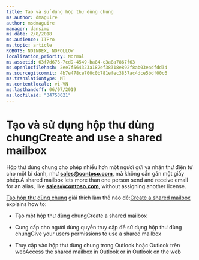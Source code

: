 ```yaml
---
title: Tạo và sử dụng hộp thư dùng chung
ms.author: dmaguire
author: msdmaguire
manager: dansimp
ms.date: 2/8/2018
ms.audience: ITPro
ms.topic: article
ROBOTS: NOINDEX, NOFOLLOW
localization_priority: Normal
ms.assetid: 63f7d676-7cd9-4549-ba84-c3a8a7867f63
ms.openlocfilehash: 2ee7f564323a182ef38318e892f8ab03eadfdd34
ms.sourcegitcommit: 4b7e478ce700c0b781efec3857ac4dce5bdf00c6
ms.translationtype: MT
ms.contentlocale: vi-VN
ms.lasthandoff: 06/07/2019
ms.locfileid: "34753621"
---
```

# <a name="create-and-use-a-shared-mailbox"></a><span data-ttu-id="95f35-102">Tạo và sử dụng hộp thư dùng chung</span><span class="sxs-lookup"><span data-stu-id="95f35-102">Create and use a shared mailbox</span></span>

<span data-ttu-id="95f35-103">Hộp thư dùng chung cho phép nhiều hơn một người gửi và nhận thư điện tử cho một bí danh, như **sales@contoso.com**, mà không cần gán một giấy phép.</span><span class="sxs-lookup"><span data-stu-id="95f35-103">A shared mailbox lets more than one person send and receive email for an alias, like **sales@contoso.com**, without assigning another license.</span></span>
  
<span data-ttu-id="95f35-104">[Tạo hộp thư dùng chung](https://support.office.com/article/Create-a-shared-mailbox-871a246d-3acd-4bba-948e-5de8be0544c9) giải thích làm thế nào để:</span><span class="sxs-lookup"><span data-stu-id="95f35-104">[Create a shared mailbox](https://support.office.com/article/Create-a-shared-mailbox-871a246d-3acd-4bba-948e-5de8be0544c9) explains how to:</span></span> 
  
- <span data-ttu-id="95f35-105">Tạo một hộp thư dùng chung</span><span class="sxs-lookup"><span data-stu-id="95f35-105">Create a shared mailbox</span></span>
    
- <span data-ttu-id="95f35-106">Cung cấp cho người dùng quyền truy cập để sử dụng hộp thư dùng chung</span><span class="sxs-lookup"><span data-stu-id="95f35-106">Give your users permissions to use a shared mailbox</span></span>
    
- <span data-ttu-id="95f35-107">Truy cập vào hộp thư dùng chung trong Outlook hoặc Outlook trên web</span><span class="sxs-lookup"><span data-stu-id="95f35-107">Access the shared mailbox in Outlook or in Outlook on the web</span></span>
    

